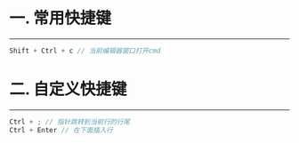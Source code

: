 # 一. 常用快捷键

---

```js
Shift + Ctrl + c // 当前编辑器窗口打开cmd
```





# 二. 自定义快捷键

---

```js
Ctrl + ; // 指针跳转到当前行的行尾
Ctrl + Enter // 在下面插入行
```




